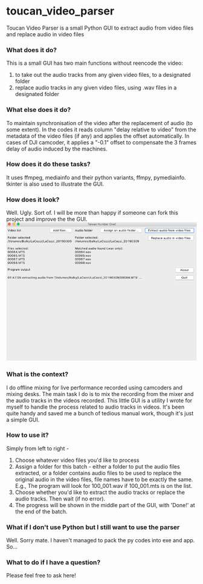 # toucan_video_parser
Toucan Video Parser is a small Python GUI to extract audio from video files and replace audio in video files

### What does it do?
This is a small GUI has two main functions without reencode the video: 
1. to take out the audio tracks from any given video files, to a designated folder
2. replace audio tracks in any given video files, using .wav files in a designated folder

### What else does it do?
To maintain synchronisation of the video after the replacement of audio (to some extent). In the codes it reads column "delay relative to video" from the metadata of the video files (if any) and applies the offset automatically. In cases of DJI camcoder, it applies a "-0.1" offset to compensate the 3 frames delay of audio induced by the machines.

### How does it do these tasks?
It uses ffmpeg, mediainfo and their python variants, ffmpy, pymediainfo. tkinter is also used to illustrate the GUI. 

### How does it look?
Well. Ugly. Sort of. I will be more than happy if someone can fork this project and improve the the GUI.
![screenshot](https://github.com/littlegtplr/toucan_video_parser/blob/master/Screenshot%202019-03-16%20at%2001.47.19.png)

### What is the context?
I do offline mixing for live performance recorded using camcoders and mixing desks. The main task I do is to mix the recording from the mixer and the audio tracks in the videos recorded. This little GUI is a utility I wrote for myself to handle the process related to audio tracks in videos. It's been quite handy and saved me a bunch of tedious manual work, though it's just a simple GUI. 

### How to use it?
Simply from left to right - 
1. Choose whatever video files you'd like to process
2. Assign a folder for this batch - either a folder to put the audio files extracted, or a folder contains audio files to be used to replace the original audio in the video files, file names have to be exactly the same. E.g., The program will look for 100_001.wav if 100_001.mts is on the list. 
3. Choose whether you'd like to extract the audio tracks or replace the audio tracks. Then wait (if no error). 
4. The progress will be shown in the middle part of the GUI, with 'Done!' at the end of the batch. 

### What if I don't use Python but I still want to use the parser
Well. Sorry mate. I haven't managed to pack the py codes into exe and app. So...

### What to do if I have a question?
Please feel free to ask here!
